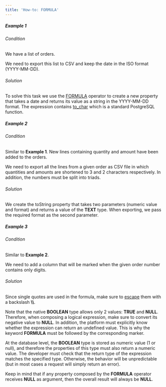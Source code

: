 ```yaml
---
title: 'How-to: FORMULA'
---
```


##### Example 1

###### Condition

We have a list of orders.


We need to export this list to CSV and keep the date in the ISO format (YYYY-MM-DD).

###### Solution


To solve this task we use the [FORMULA](FORMULA_operator.md) operator to create a new property that takes a date and returns its value as a string in the YYYY-MM-DD format. The expression contains [to\_char](https://www.postgresql.org/docs/11/functions-formatting.html) which is a standard PostgreSQL function.

##### Example 2

###### Condition

Similar to **Example 1**. New lines containing quantity and amount have been added to the orders.


We need to export all the lines from a given order as CSV file in which quantities and amounts are shortened to 3 and 2 characters respectively. In addition, the numbers must be split into triads.

###### Solution


We create the toString property that takes two parameters (numeric value and format) and returns a value of the **TEXT** type. When exporting, we pass the required format as the second parameter.

##### Example 3

###### Condition

Similar to **Example 2**.

We need to add a column that will be marked when the given order number contains only digits.

###### Solution


Since single quotes are used in the formula, make sure to [escape](https://ru.wikipedia.org/wiki/%D0%AD%D0%BA%D1%80%D0%B0%D0%BD%D0%B8%D1%80%D0%BE%D0%B2%D0%B0%D0%BD%D0%B8%D0%B5_%D1%81%D0%B8%D0%BC%D0%B2%D0%BE%D0%BB%D0%BE%D0%B2) them with a backslash **\\\\**.

Note that the native **BOOLEAN** type allows only 2 values: **TRUE** and **NULL**. Therefore, when composing a logical expression, make sure to convert its negative value to **NULL**. In addition, the platform must explicitly know whether the expression can return an undefined value. This is why the keyword **FORMULA** must be followed by the corresponding marker.

At the database level, the **BOOLEAN** type is stored as numeric value (1 or null), and therefore the properties of this type must also return a numeric value. The developer must check that the return type of the expression matches the specified type. Otherwise, the behavior will be unpredictable (but in most cases a request will simply return an error).

Keep in mind that if any property composed by the **FORMULA** operator receives **NULL** as argument, then the overall result will always be **NULL**.

  
